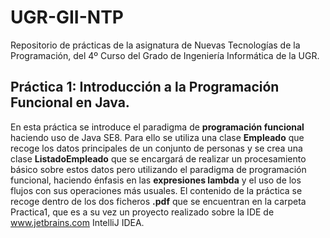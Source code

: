 # UGR-GII-NTP
Repositorio de prácticas de la asignatura de Nuevas Tecnologías de la Programación, del 4º Curso del Grado de Ingeniería Informática de la UGR.

## Práctica 1: Introducción a la Programación Funcional en Java.

En esta práctica se introduce el paradigma de **programación funcional** haciendo uso de Java SE8. Para ello se utiliza una clase **Empleado** que recoge los datos principales de un conjunto de personas y se crea una clase **ListadoEmpleado** que se encargará de realizar un procesamiento básico sobre estos datos pero utilizando el paradigma de programación funcional, haciendo énfasis en las **expresiones lambda** y el uso de los flujos con sus operaciones más usuales. El contenido de la práctica se recoge dentro de los dos ficheros **.pdf** que se encuentran en la carpeta Practica1, que es a su vez un proyecto realizado sobre la IDE de www.jetbrains.com IntelliJ IDEA.
